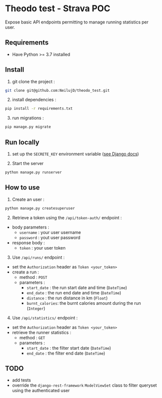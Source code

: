 # Theodo test - Strava POC

Expose basic API endpoints permitting to manage running statistics per user.


## Requirements

- Have Python >= 3.7 installed


## Install

1. git clone the project :

```bash
git clone git@github.com:NeilujD/theodo_test.git
```


2. install dependencies :

```bash
pip install -r requirements.txt
```


3. run migrations :

```bash
pip manage.py migrate
```


## Run locally

1. set up the `SECRETE_KEY` environment variable ([see Django docs](https://docs.djangoproject.com/fr/3.0/ref/settings/#secret-key))


2. Start the server

```bash
python manage.py runserver
```


## How to use

1. Create an user :
```bash
python manage.py createsuperuser
```


2. Retrieve a token using the `/api/token-auth/` endpoint :

- body parameters :
    - `username` : your user username
    - `password` : yout user password
- response body :
    - `token` : your user token


3. Use `/api/runs/` endpoint :
- set the `Authorization` header as `Token <your_token>`
- create a run :
    - method : `POST`
    - parameters :
        - `start_date` : the run start date and time (`DateTime`)
        - `end_date` : the run end date and time (`DateTime`)
        - `distance` : the run distance in km (`Float`)
        - `burnt_calories`: the burnt calories amount during the run (`Integer`)


4. Use `/api/statistics/` endpoint :
- set the `Authorization` header as `Token <your_token>`
- retrieve the runner statistics :
    - method : `GET`
    - parameters :
        - `start_date` : the filter start date (`DateTime`)
        - `end_date` : the filter end date (`DateTime`)


## TODO

- add tests
- override the `django-rest-framework` `ModelViewSet` class to filter queryset using the authenticated user
